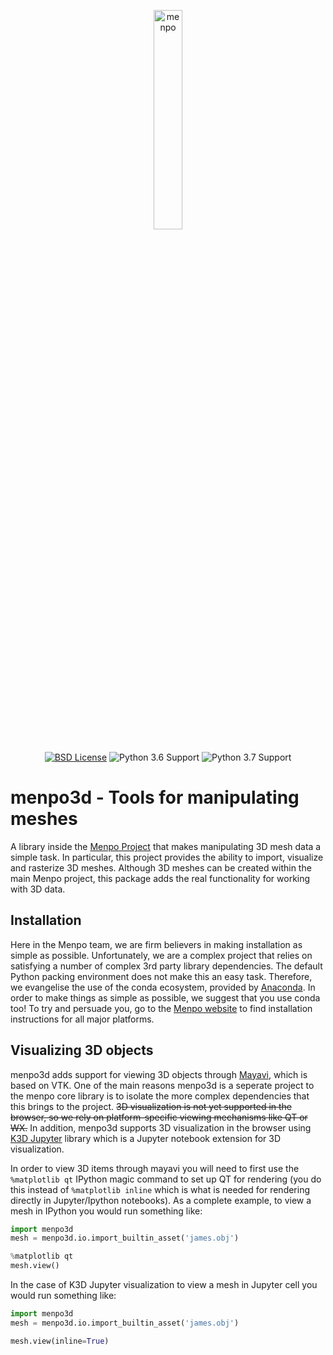 <p align="center">
  <img src="menpo3d-logo.png" alt="menpo" width="30%"></center>
  <br><br>
  <a href="https://github.com/menpo/menpo3d/blob/master/LICENSE.txt"><img src="http://img.shields.io/badge/License-BSD-green.svg" alt="BSD License"/></a>
  <img src="https://img.shields.io/badge/Python-3.6-green.svg" alt="Python 3.6 Support"/>
  <img src="https://img.shields.io/badge/Python-3.7-green.svg" alt="Python 3.7 Support"/>
</p>


menpo3d - Tools for manipulating meshes
=======================================
A library inside the [Menpo Project](http://www.menpo.org/) that makes manipulating 3D mesh data a
simple task. In particular, this project provides the ability to import,
visualize and rasterize 3D meshes. Although 3D meshes can be created within
the main Menpo project, this package adds the real functionality for working
with 3D data.

Installation
------------
Here in the Menpo team, we are firm believers in making installation as simple
as possible. Unfortunately, we are a complex project that relies on satisfying
a number of complex 3rd party library dependencies. The default Python packing
environment does not make this an easy task. Therefore, we evangelise the use
of the conda ecosystem, provided by
[Anaconda](https://store.continuum.io/cshop/anaconda/). In order to make things
as simple as possible, we suggest that you use conda too! To try and persuade
you, go to the [Menpo website](http://www.menpo.io/installation/) to find
installation instructions for all major platforms.

Visualizing 3D objects
----------------------

menpo3d adds support for viewing 3D objects through
[Mayavi](http://code.enthought.com/projects/mayavi/), which is based on VTK.
One of the main reasons menpo3d is a seperate project to the menpo core
library is to isolate the more complex dependencies that this brings to the
project. ~~3D visualization is not yet supported in the browser, so we rely on
platform-specific viewing mechanisms like QT or WX.~~ In addition, menpo3d 
supports 3D visualization in the browser using [K3D Jupyter](https://github.com/K3D-tools/K3D-jupyter) library which is a 
Jupyter notebook extension for 3D visualization.



In order to view 3D items through mayavi you will need to first use the `%matplotlib qt`
IPython magic command to set up QT for rendering (you do this instead of
`%matplotlib inline` which is what is needed for rendering directly
in Jupyter/Ipython notebooks). As a complete example, to view a
mesh in IPython you would run something like:
```python
import menpo3d
mesh = menpo3d.io.import_builtin_asset('james.obj')
```
```python
%matplotlib qt
mesh.view()
```
In the case of K3D Jupyter visualization to view a mesh in Jupyter cell  you
would run something like:
```python
import menpo3d
mesh = menpo3d.io.import_builtin_asset('james.obj')
```
```python
mesh.view(inline=True)
```
